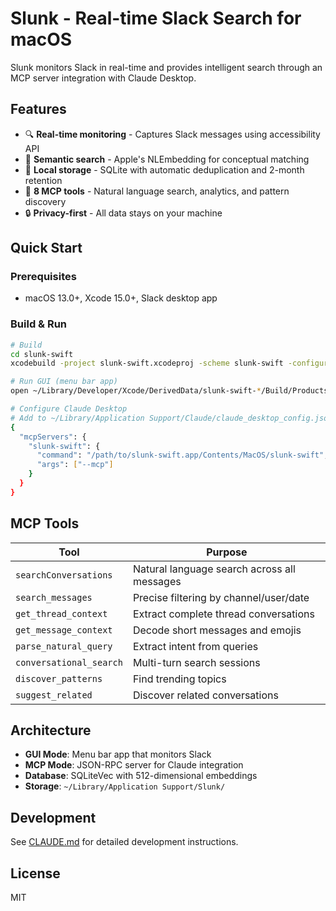 # Slunk - Real-time Slack Search for macOS

Slunk monitors Slack in real-time and provides intelligent search through an MCP server integration with Claude Desktop.

## Features

- 🔍 **Real-time monitoring** - Captures Slack messages using accessibility API
- 🧠 **Semantic search** - Apple's NLEmbedding for conceptual matching
- 💾 **Local storage** - SQLite with automatic deduplication and 2-month retention
- 🤖 **8 MCP tools** - Natural language search, analytics, and pattern discovery
- 🔒 **Privacy-first** - All data stays on your machine

## Quick Start

### Prerequisites
- macOS 13.0+, Xcode 15.0+, Slack desktop app

### Build & Run

```bash
# Build
cd slunk-swift
xcodebuild -project slunk-swift.xcodeproj -scheme slunk-swift -configuration Release build

# Run GUI (menu bar app)
open ~/Library/Developer/Xcode/DerivedData/slunk-swift-*/Build/Products/Release/slunk-swift.app

# Configure Claude Desktop
# Add to ~/Library/Application Support/Claude/claude_desktop_config.json:
{
  "mcpServers": {
    "slunk-swift": {
      "command": "/path/to/slunk-swift.app/Contents/MacOS/slunk-swift",
      "args": ["--mcp"]
    }
  }
}
```

## MCP Tools

| Tool | Purpose |
|------|---------|
| `searchConversations` | Natural language search across all messages |
| `search_messages` | Precise filtering by channel/user/date |
| `get_thread_context` | Extract complete thread conversations |
| `get_message_context` | Decode short messages and emojis |
| `parse_natural_query` | Extract intent from queries |
| `conversational_search` | Multi-turn search sessions |
| `discover_patterns` | Find trending topics |
| `suggest_related` | Discover related conversations |

## Architecture

- **GUI Mode**: Menu bar app that monitors Slack
- **MCP Mode**: JSON-RPC server for Claude integration
- **Database**: SQLiteVec with 512-dimensional embeddings
- **Storage**: `~/Library/Application Support/Slunk/`

## Development

See [CLAUDE.md](CLAUDE.md) for detailed development instructions.

## License

MIT